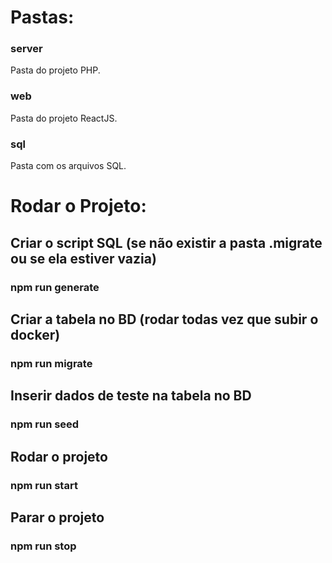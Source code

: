 # Pastas: #


### <b>server</b> ### 
Pasta do projeto PHP.


### <b>web</b> ### 
Pasta do projeto ReactJS.


### <b>sql</b> ### 
Pasta com os arquivos SQL.





# Rodar o Projeto: # 

## Criar o script SQL (se não existir a pasta .migrate ou se ela estiver vazia) ##
### npm run generate ###

## Criar a tabela no BD (rodar todas vez que subir o docker) ##
### npm run migrate ###

## Inserir dados de teste na tabela no BD ##
### npm run seed ###

## Rodar o projeto ##
### npm run start ###

## Parar o projeto ##
### npm run stop ###


